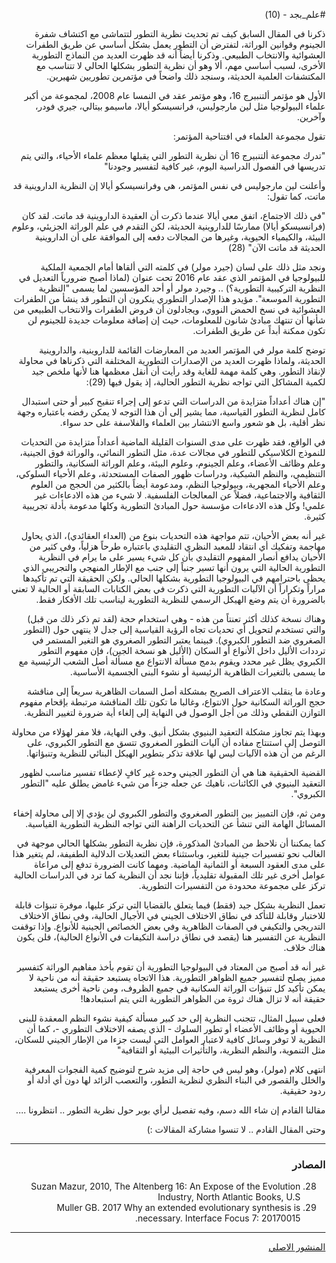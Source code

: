 <div dir="rtl">

#علم_بجد - (10)

ذكرنا في المقال السابق كيف تم تحديث نظرية التطور لتتماشى مع اكتشاف شفرة الجينوم وقوانين الوراثة، لتفترض أن التطور يعمل بشكل أساسي عن طريق الطفرات العشوائية والانتخاب الطبيعي. وذكرنا أيضاً أنه قد ظهرت العديد من النماذج التطورية الأخرى، لسبب أساسي مهم، ألا وهو أن نظرية التطور بشكلها الحالي لا تتناسب مع المكتشفات العلمية الحديثة، وسنجد ذلك واضحاً في مؤتمرين تطوريين شهيرين.

الأول هو مؤتمر ألتنبيرج 16، وهو مؤتمر عقد في النمسا عام 2008، لمجموعة من أكبر علماء البيولوجيا مثل لين مارجوليس، فرانسيسكو أيالا، ماسيمو بيتالي، جيري فودر، وآخرين.

تقول مجموعة العلماء في افتتاحية المؤتمر:

"تدرك مجموعة ألتنبيرج 16 أن نظرية التطور التي يقبلها معظم علماء الأحياء، والتي يتم تدريسها في الفصول الدراسية اليوم، غير كافية لتفسير وجودنا"

وأعلنت لين مارجوليس في نفس المؤتمر، هي وفرانسيسكو أيالا إن النظرية الداروينية قد ماتت، كما تقول:

"في ذلك الاجتماع، اتفق معي أيالا عندما ذكرت أن العقيدة الداروينية قد ماتت. لقد كان (فرانسيسكو أيالا) ممارسًا للداروينية الحديثة، لكن التقدم في علم الوراثة الجزيئي، وعلوم البيئة، والكيمياء الحيوية، وغيرها من المجالات دفعه إلى الموافقة على أن الداروينية الحديثة قد ماتت الآن" (28)

ونجد مثل ذلك على لسان (جيرد مولر) في كلمته التي ألقاها أمام الجمعية الملكية للبيولوجيا في المؤتمر الذي عقد عام 2016 تحت عنوان (لماذا أصبح ضرورياً التعديل في النظرية التركيبية التطورية؟) .. وجيرد مولر أو أحد المؤسسين لما يسمى "النظرية التطورية الموسعة". مؤيدو هذا الإصدار التطوري ينكرون أن التطور قد ينشأ من الطفرات العشوائية في نسخ الحمض النووي، ويجادلون أن فروض الطفرات والانتخاب الطبيعي من شأنها أن تنتهك مبادئ شانون للمعلومات، حيث إن إضافة معلومات جديدة للجينوم لن تكون ممكنة أبداً عن طريق الطفرات.

توضح كلمة مولر في المؤتمر العديد من المعارضات القائمة للداروينية، والداروينية الحديثة، ولماذا ظهرت العديد من الإصدارات التطورية المختلفة التي ذكرناها في محاولة لإنقاذ التطور. وهي كلمة مهمة للغاية وقد رأيت أن أنقل معظمها هنا لأنها ملخص جيد لكمية المشاكل التي تواجه نظرية التطور الحالية، إذ يقول فيها (29):

"إن هناك أعداداً متزايدة من الدراسات التي تدعو إلى إجراء تنقيح كبير أو حتى استبدال كامل لنظرية التطور القياسية، مما يشير إلى أن هذا التوجه لا يمكن رفضه باعتباره وجهة نظر أقلية، بل هو شعور واسع الانتشار بين العلماء والفلاسفة على حد سواء.

في الواقع، فقد ظهرت على مدى السنوات القليلة الماضية أعداداً متزايدة من التحديات للنموذج الكلاسيكي للتطور في مجالات عدة، مثل التطور النمائي، والوراثة فوق الجينية، وعلم وظائف الأعضاء، وعلم الجينوم، وعلوم البيئة، وعلم الوراثة السكانية، والتطور التنظيمي، والنظم الشبكية، ودراسات ظهور الصفات المستحدثة، وعلم الأحياء السلوكي، وعلم الأحياء المجهرية، وبيولوجيا النظم، ومدعومة أيضاً بالكثير من الحجج من العلوم الثقافية والاجتماعية، فضلاً عن المعالجات الفلسفية. لا شيء من هذه الادعاءات غير علمي! وكل هذه الادعاءات مؤسسة حول المبادئ التطورية وكلها مدعومة بأدلة تجريبية كثيرة.

غير أنه بعض الأحيان، تتم مواجهة هذه التحديات بنوع من (العداء العقائدي)، الذي يحاول مهاجمة وتفكيك أي انتقاد للمعبد النظري التقليدي باعتباره طرحاً هزلياً، وفي كثير من الأحيان يدافع أنصار المفهوم التقليدي بأن كل شيء يسير على ما يرام في النظرية التطورية الحالية التي يرون أنها تسير جنباً إلى جنب مع الإطار المنهجي والتجريبي الذي يحظى باحترامهم في البيولوجيا التطورية بشكلها الحالي. ولكن الحقيقة التي تم تأكيدها مراراً وتكراراً أن الآليات التطورية التي ذكرت في بعض الكتابات السابقة أو الحالية لا تعني بالضرورة أن يتم وضع الهيكل الرسمي للنظرية التطورية ليناسب تلك الأفكار فقط.

وهناك نسخة كذلك أكثر تعنتاً من هذه - وهي استخدام حجة (لقد تم ذكر ذلك من قبل) والتي تستخدم لتحويل أي تحديات تجاه الرؤية القياسية إلى جدل لا ينتهي حول (التطور الصغروي ضد التطور الكبروي). فبينما يعتبر التطور الصغروي هو التغير المستمر في ترددات الأليل داخل الأنواع أو السكان (الأليل هو نسخة الجين)، فإن مفهوم التطور الكبروي يظل غير محدد ويقوم بدمج مسألة الانتواع مع مسألة أصل الشعب الرئيسية مع ما يسمى بالتغيرات الظاهرية الرئيسية أو نشوء البنى الجسمية الأساسية.

وعادة ما ينقلب الاعتراف الصريح بمشكلة أصل السمات الظاهرية سريعاً إلى مناقشة حجج الوراثة السكانية حول الانتواع، وغالبا ما تكون تلك المناقشة مرتبطة بإقحام مفهوم التوازن النقطي وذلك من أجل الوصول في النهاية إلى إلغاء أية ضرورة لتغيير النظرية.

وبهذا يتم تجاوز مشكلة التعقيد البنيوي بشكل أنيق. وفي النهاية، فلا مفر لهؤلاء من محاولة التوصل إلى استنتاج مفاده أن آليات التطور الصغروي تتسق مع التطور الكبروي، على الرغم من أن هذه الآليات ليس لها علاقة تذكر بتطوير الهيكل البنائي للنظرية وتنبؤاتها.

القضية الحقيقية هنا هي أن التطور الجيني وحده غير كافٍ لإعطاء تفسير مناسب لظهور التعقيد البنيوي في الكائنات، ناهيك عن جعله جزءاً من شيء غامض يطلق عليه "التطور الكبروي".

ومن ثم، فإن التمييز بين التطور الصغروي والتطور الكبروي لن يؤدي إلا إلى محاولة إخفاء المسائل الهامة التي تنشأ عن التحديات الراهنة التي تواجه النظرية التطورية القياسية.

كما يمكننا أن نلاحظ من المبادئ المذكورة، فإن نظرية التطور بشكلها الحالي موجهة في الغالب نحو تفسيرات جينية للتغير، وباستثناء بعض التعديلات الدلالية الطفيفة، لم يتغير هذا على مدى العقود السبعة أو الثمانية الماضية. ومهما كانت الضرورة تدفع إلى مراعاة عوامل أخرى غير تلك المقبولة تقليدياً، فإننا نجد أن النظرية كما ترد في الدراسات الحالية تركز على مجموعة محدودة من التفسيرات التطورية.

تعمل النظرية بشكل جيد (فقط) فيما يتعلق بالقضايا التي تركز عليها، موفرة تنبؤات قابلة للاختبار وقابلة للتأكد في نطاق الاختلاف الجيني في الأجيال الحالية، وفي نطاق الاختلاف التدريجي والتكيفي في الصفات الظاهرية وفي بعض الخصائص الجينية للأنواع. وإذا توقفت النظرية عن التفسير هنا (يقصد في نطاق دراسة التكيفات في الأنواع الحالية)، فلن يكون هناك خلاف.

غير أنه قد أصبح من المعتاد في البيولوجيا التطورية أن تقوم بأخذ مفاهيم الوراثة كتفسير مميز يصلح لتفسير جميع الظواهر التطورية. هذا الاتجاه يستبعد حقيقة أنه من ناحية لا يمكن تأكيد كل تنبؤات الوراثة السكانية في جميع الظروف، ومن ناحية أخرى يستبعد حقيقة أنه لا تزال هناك ثروة من الظواهر التطورية التي يتم استبعادها!

فعلى سبيل المثال، تتجنب النظرية إلى حد كبير مسألة كيفية نشوء النظم المعقدة للبنى الحيوية أو وظائف الأعضاء أو تطور السلوك - الذي يصفه الاختلاف التطوري -، كما أن النظرية لا توفر وسائل كافية لاعتبار العوامل التي ليست جزءا من الإطار الجيني للسكان، مثل التنموية، والنظم النظرية، والتأثيرات البيئية أو الثقافية"

انتهى كلام (مولر)، وهو ليس في حاجة إلى مزيد شرح لتوضيح كمية الفجوات المعرفية والخلل والقصور في البناء النظري لنظرية التطور، والتعصب الزائد لها دون أي أدلة أو ردود حقيقية.

مقالنا القادم إن شاء الله دسم، وفيه تفصيل لرأي بوبر حول نظرية التطور .. انتظرونا ....

وحتى المقال القادم .. لا تنسوا مشاركة المقالات :)

***

### المصادر

28) Suzan Mazur, 2010, The Altenberg 16: An Expose of the Evolution Industry, North Atlantic Books, U.S
29) Muller GB. 2017 Why an extended evolutionary synthesis is necessary. Interface Focus 7: 20170015.

***

[المنشور الاصلي](https://www.facebook.com/akotbfb/posts/3100578386836981)

</div>
